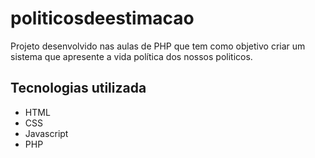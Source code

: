 # politicosdeestimacao
Projeto desenvolvido nas aulas de PHP que tem como objetivo criar um sistema que apresente a vida política dos nossos politicos. 
## Tecnologias utilizada
- HTML
- CSS
- Javascript
- PHP
